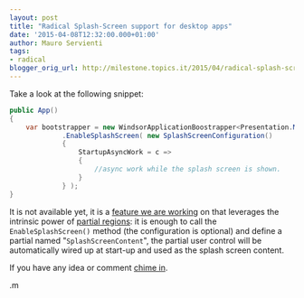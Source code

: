 ```yaml
---
layout: post
title: "Radical Splash-Screen support for desktop apps"
date: '2015-04-08T12:32:00.000+01:00'
author: Mauro Servienti
tags:
- radical
blogger_orig_url: http://milestone.topics.it/2015/04/radical-splash-screen-support-for.html
---
```


Take a look at the following snippet:

```csharp
public App()
{
    var bootstrapper = new WindsorApplicationBoostrapper<Presentation.MainView>()
             .EnableSplashScreen( new SplashScreenConfiguration()
             {
                 StartupAsyncWork = c => 
                 {
                     //async work while the splash screen is shown.
                 }
             } );
}
```

It is not available yet, it is a [feature we are working](https://github.com/RadicalFx/radical/issues/50) on that leverages the intrinsic power of [partial regions](https://github.com/RadicalFx/radical/wiki/UI-Composition#automatic-aka-partial-regions): it is enough to call the `EnableSplashScreen()` method (the configuration is optional) and define a partial named "`SplashScreenContent`", the partial user control will be automatically wired up at start-up and used as the splash screen content.
 
If you have any idea or comment [chime in](https://github.com/RadicalFx/radical/issues/50).

.m